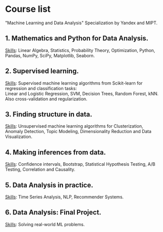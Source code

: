 # Course list
"Machine Learning and Data Analysis" Specialization by Yandex and MIPT.  
## 1. Mathematics and Python for Data Analysis.
<ins>Skills</ins>: Linear Algebra, Statistics, Probability Theory, Optimization, Python, Pandas, NumPy, SciPy, Matplotlib, Seaborn.
## 2. Supervised learning.
<ins>Skills</ins>: Supervised machine learning algorithms from Scikit-learn for regression and classification tasks:  
Linear and Logistic Regression, SVM, Decision Trees, Random Forest, kNN. Also cross-validation and regularization.
## 3. Finding structure in data.
<ins>Skills</ins>: Unsupervised machine learning algorithms for Clusterization, Anomaly Detection, Topic Modeling, Dimensionality Reduction and Data Visualization.
## 4. Making inferences from data.
<ins>Skills</ins>: Confidence intervals, Bootstrap, Statistical Hypothesis Testing, A/B Testing, Correlation and Causality.
## 5. Data Analysis in practice.
<ins>Skills</ins>: Time Series Analysis, NLP, Recommender Systems.
## 6. Data Analysis: Final Project.
<ins>Skills</ins>: Solving real-world ML problems.
